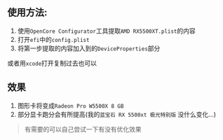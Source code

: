
## 使用方法: 
1. 使用`OpenCore Configurator`工具提取`AMD RX5500XT.plist`的内容
2. 打开`efi`中的`config.plist`
3. 将第一步提取的内容加入到的`DeviceProperties`部分

或者用`xcode`打开复制过去也可以

## 效果
1. 图形卡将变成`Radeon Pro W5500X 8 GB`
2. 部分显卡跑分会有所提高(我的`蓝宝石 RX 5500xt 极光特别版` 没什么变化...)
>  有需要的可以自己尝试一下有没有优化效果

